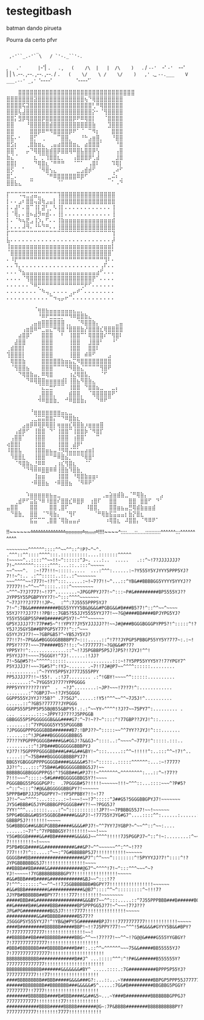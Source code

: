 # testegitbash


batman dando pirueta



Pourra da certo pfvr




               _
     ,-'``_.-'` \   / `'-._``'-.
   ,`   .'      |`-'|      `.   `.
 ,`    (    /\  |   |  /\    )    `.
/       `--'  `-'   `-'  `--'       \
|                                   |
\      .--.  ,--.   ,--.  ,--.      /
 `.   (    \/    \ /    \/    )   ,'
   `._ `--.___    V    ___.--' _,'
      `'----'`         `'----'`

⠀⠀⠀⣿⣿⣿⣿⣿⣿⣿⣿⣿⣿⣿⣿⣿⣿⣿⣿⣿⣿⣿⣿⣿⣿⣿⣿⣿⣿⣿⣿⣿⣿
⣿⣿⣿⣿⣿⣿⣿⣽⣿⣿⣿⣿⣿⣿⣿⣿⣿⣿⣿⣿⢦⠙⢿⣿⣿⣿⣿⣿⣿⣿
⣿⣿⣿⣿⢯⣽⣿⣿⣿⣿⣿⣿⣿⣿⣿⣿⣿⣿⣿⣿⣿⣿⢃⠛⢿⣿⣿⣿⣿⣿
⣿⣿⣿⢧⣼⣿⣿⣿⣿⣿⣿⣿⣿⣿⣿⣿⣿⣿⣿⣿⣿⣿⡕⠂⠈⢻⣿⣿⣿⣿
⣿⣿⡅⣻⡿⢿⣿⣿⣿⡿⣿⣿⣿⣿⣿⣿⣿⡿⠟⠿⢿⣿⡇⠀⠀⠈⣿⣿⣿⣿
⣿⣿⠀⠀⠀⠘⣿⣿⣿⣿⣿⣾⣿⣿⣿⣿⣿⣿⣿⣿⣿⣿⣷⠀⠀⠀⣹⣿⣿⣿
⣿⣿⠀⠀⠀⠀⣿⣿⡿⠿⠛⠻⣿⣿⣿⣿⡿⠟⠁⠈⠀⠉⠻⡆⠀⠀⠀⣿⣿⣿
⣿⣯⠄⠂⠀⠀⣿⡋⠀⢀⠀⠀⠀⠉⣿⣿⡀⠀⠀⠘⠓⣠⣶⣿⡀⠀⠀⠘⣿⣿
⣿⣫⡆⠀⠀⢀⣿⣷⣶⣄⠀⢀⣤⣴⣿⣿⣿⣶⣄⠀⣴⣿⣿⣿⠁⠀⠀⠀⠘⣿
⣿⣿⠁⠀⠀⡤⠙⢿⣿⣿⣷⣾⣿⡿⣿⣿⢿⠿⣿⣧⣿⣿⡿⢣⠀⠀⠀⠀⢠⣿
⣷⣌⠈⠀⠀⠀⠀⣆⠈⡉⢹⣿⣿⣆⡀⠀⠀⢠⣿⣿⣿⡿⢃⣼⠀⠀⠀⠀⣸⣿
⣿⣿⡇⠀⠀⠀⠀⠙⢿⣿⣆⠈⠛⠛⠛⠀⠀⠈⠉⠁⠀⢠⣿⠇⠀⠀⠀⠹⢿⡇
⣿⡫⠀⠀⠁⠀⠀⠀⠈⠻⣿⢢⣄⠀⠀⠀⠀⠀⣀⣠⣾⡾⠋⠀⠀⠀⠀⢀⠴⠋
⣿⣁⠄⠀⠀⠀⣀⠀⠀⠀⠈⠛⠿⣿⣿⣿⣿⣿⠿⡿⠋⠀⠀⠀⠀⠀⣀⠬⠆⢀
⣿⣿⣧⣄⠀⠀⠉⠀⠀⠀⠀⠀⠀⠈⠁⠀⠀⠀⠀⠀⠀⠀⠀⠀⠀⠀⠀⠁⠠⠙

⡏⠉⠉⠩⢭⣉⣩⣭⣉⠉⠉⠉⠉⢹⣿⣿⣿⣿⣿⣿⣿⣿⣿⣿⣿⣿⣿⣿
⡇⠄⠄⣠⠆⣿⣿⢤⣽⢷⣠⣤⡇⢸⣿⣿⣿⣿⣿⣿⣿⣿⣿⣿⣿⣿⣿⣿
⡇⠄⣼⠃⠄⣿⠉⢸⡇⣽⢃⡀⠣⢸⡇⠄⠄⠄⠄⠄⠄⠄⠄⠄⠄⠄⠄⢸
⡇⠈⢿⡄⠄⣿⠦⣼⡻⠶⣾⠄⠄⢸⡇⠄⠄⠄⠄⠄⠄⠄⠄⠄⠄⠄⠄⢸
⡇⠄⠈⠳⢦⣟⣠⢸⡱⡄⠋⠄⠄⢸⣷⣶⣶⣶⣶⣶⣶⣶⣶⣶⣶⣶⣶⣾
⡇⠄⠄⠄⠼⠻⠄⠘⠓⠙⠛⠄⠄⢸⣿⣿⣿⣿⣿⣿⣿⣿⣿⣿⣿⣿⣿⣿
⡏⠉⠉⠉⠉⠉⠉⠉⠉⠉⠉⠉⠉⠉⠉⠉⠉⠉⠉⠉⠉⠉⠉⠉⠉⠉⠉⢹
⣧⠄⠄⠄⠄⠄⠄⠄⠄⠄⠄⠄⠄⠄⠄⠄⠄⠄⠄⠄⠄⠄⠄⠄⠄⠄⠄⡼
⢸⣶⣶⣶⣶⣶⣶⣶⣶⣶⣶⣶⣶⣶⣶⣶⣶⣶⣶⣶⣶⣶⣶⣶⣶⣶⣶⡇
⠈⣿⣿⣿⣿⣿⣿⣿⣿⣿⣿⣿⣿⣿⣿⣿⣿⣿⣿⣿⣿⣿⣿⣿⣿⣿⣿⠁
⠄⠸⡟⠛⠛⠛⠛⠛⠛⠛⠛⠛⠛⠛⠛⠛⠛⠛⠛⠛⠛⠛⠛⠛⠛⢻⠇⠄
⠄⠄⠹⡄⠄⠄⠄⠄⠄⠄⠄⠄⠄⠄⠄⠄⠄⠄⠄⠄⠄⠄⠄⠄⢠⠏⠄⠄
⠄⠄⠄⠙⣦⣤⣤⣤⣤⣤⣤⣤⣤⣤⣤⣤⣤⣤⣤⣤⣤⣤⣤⣴⠋⠄⠄⠄
⠄⠄⠄⠄⠈⢻⣿⣿⣿⣿⣿⣿⣿⣿⣿⣿⣿⣿⣿⣿⣿⣿⡟⠁⠄⠄⠄⠄
⠄⠄⠄⠄⠄⠄⠙⠿⡛⠛⠛⠛⠛⠛⠛⠛⠛⠛⠛⢛⠟⠋⠄⠄⠄⠄⠄⠄
⠄⠄⠄⠄⠄⠄⠄⠄⠈⠳⢤⡀⠄⠄⠄⠄⢀⡤⠞⠁⠄⠄⠄⠄⠄⠄⠄⠄
⠄⠄⠄⠄⠄⠄⠄⠄⠄⠄⠄⠉⠲⢤⡤⠖⠉⠄⠄⠄⠄⠄⠄⠄⠄⠄⠄⠄


⠀⠀⠀⠀⠀⠀⠀⠈⢶⣶⣦⣤⣤⣤⣤⣤⣤⣄⣀⡀⠀⠀⠀⠀⠀⠀⠀⠀⠀⠀
⠀⠀⠀⠀⠀⠀⠀⠀⠘⠿⠟⣛⣛⣛⡛⠛⠻⠿⣿⣿⣷⣄⠀⠀⠀⠀⠀⠀⠀⠀
⠀⠀⠀⠀⠀⠀⢀⣤⣶⣿⣿⣿⣿⣿⣿⢀⡀⠀⠈⠻⣿⣿⣷⡄⠀⠀⠀⠀⣀⣤
⠀⠀⠀⠀⢠⣶⣿⠿⠛⣉⣭⣍⠛⢿⣿⠘⣿⣿⣿⣷⡜⣿⣿⣿⣎⢿⣿⣿⣿⣿
⠀⠀⠀⣴⣿⡿⠁⠀⠀⣿⣿⣿⠀⠀⠃⠀⢸⣿⣿⠉⠁⢿⣿⣿⣿⠎⠉⢻⣿⠇
⠀⠀⣼⣿⣿⠀⠀⠀⠀⣿⣿⣿⠀⠀⠀⠀⢸⣿⣿⠀⠀⣸⣿⣿⠃⠀⠀⠘⠁⠀
⢀⣾⣿⣿⡇⠀⠀⠀⠀⣿⣿⣿⠀⠀⠀⠀⢸⣿⣿⠀⠀⣿⣿⠇⠀⠀⠀⠀⠀⠀
⢹⣿⣿⣿⡇⠀⠀⠀⠀⣿⣿⣿⠀⠀⠀⠀⢸⣿⣿⠀⠾⠿⠋⠀⠀⠀⣠⠀⠀⠀
⠀⢿⣿⣿⣷⠀⠀⠀⠀⣿⣿⣿⣿⣿⣷⣶⣦⣍⠻⣿⣿⣿⣿⣿⣿⣿⣿⠀⠀⠀
⠀⠈⢻⣿⣿⣦⠀⠀⠀⣿⣿⣿⠉⠉⠉⠙⠻⣿⣷⣌⠉⠉⠉⠉⢻⣿⠟⠀⠀⠀
⠀⠀⠀⠙⢿⣿⣷⣤⡀⠿⢿⣿⠀⠀⠀⠀⢰⣜⢿⣿⣧⡀⠀⠀⠈⠋⠀⠀⠀⠀
⠀⠀⠀⠀⠀⠙⠿⢿⣿⣿⣶⣶⣶⣶⣾⡇⢸⣿⣦⠻⣿⣷⣄⠀⠀⠀⠀⠀⠀⠀
⠀⠀⠀⠀⠀⠀⠀⠀⠈⣍⣉⣛⠋⠉⠉⠀⢸⣿⣿⠀⠙⣿⣿⣦⣀⠀⠀⣀⡄⠀
⠀⠀⠀⠀⠀⠀⠀⠀⢀⣿⣿⣿⡀⠀⠀⠀⣾⣿⣿⡀⠀⠈⢿⣿⣿⣿⣿⠟⠁⠀
⠀⠀⠀⠀⠀⠀⠀⠀⠺⠿⣿⣿⣷⡀⠀⠚⠿⣿⣿⣷⡄⠀⠀⠙⠿⠟⠉⠀⠀⠀


⠀⠀⠀⠀⠀⠀⠘⣶⣶⣶⣶⣶⣶⣶⣤⣄⣀⠀⠀⠀⠀⠀⠀⠀⠀
⠀⠀⠀⠀⠀⠀⢀⣈⣭⣭⣿⣿⡍⠉⠙⠿⣿⣷⣆⠀⠀⠀⠀⠀⠀
⠀⠀⠀⠀⣠⣶⡿⠿⢿⡿⢿⣿⡇⢶⣶⣶⣎⢿⣿⣷⡰⣶⣶⣶⣿
⠀⠀⢠⣾⡿⠋⠀⢸⣿⣿⠀⠙⠁⢸⣿⣿⠉⢸⣿⣿⡷⠈⠻⣿⡏
⠀⢠⣿⣿⠁⠀⠀⢸⣿⣿⠀⠀⠀⢸⣿⣿⠀⢰⣿⣿⠁⠀⠀⠉⠀
⢴⣿⣿⡇⠀⠀⠀⢸⣿⣿⠀⠀⠀⢸⣿⣿⠀⣼⡿⠃⠀⠀⠀⠀⠀
⠸⣿⣿⣧⠀⠀⠀⢸⣿⣿⣶⣦⣤⣘⡻⢿⣬⣭⣥⣤⣴⣶⡇⠀⠀
⠀⠹⣿⣿⣇⠀⠀⢸⣿⣿⠉⠉⠛⠿⣿⣮⡉⠉⠉⠙⢿⣿⠃⠀⠀
⠀⠀⠈⠻⣿⣷⣄⣘⠿⠿⠀⠀⢀⢰⣎⢻⣿⣆⠀⠀⠈⠁⠀⠀⠀
⠀⠀⠀⠀⠈⠙⠻⠿⠿⣿⣿⠿⠿⢸⣿⣷⠹⣿⣷⡀⠀⠀⠀⠀⠀
⠀⠀⠀⠀⠀⠀⠀⢸⣶⣶⠀⠀⠀⢸⣿⣿⠀⠘⢿⣿⣷⣶⣶⠆⠀
⠀⠀⠀⠀⠀⠀⠐⠿⣿⣿⣦⠀⠐⠿⣿⣿⣦⠀⠈⠻⠿⠟⠁⠀⠀


⠀⠀⠀⠀⠀⠱⣶⣶⣶⣶⣶⣦⣤⣀⠀⠀⠀⠀⠀⠀
⠀⠀⠀⠀⢀⣤⣵⣶⣾⣷⣀⠈⠛⢿⣷⡄⠀⠀⠀⣠
⠀⠀⢀⣾⠟⠋⣭⣯⠙⠿⠸⣿⣿⠎⣿⣿⣎⠿⣿⡿
⠀⢰⣿⠏⠀⠀⣿⣿⠀⠀⠀⣿⣿⠀⣿⣿⠋⠀⠙⠁
⣤⣿⣿⠀⠀⠀⣿⣿⠀⠀⠀⣿⣿⢀⣿⠏⠀⠀⠀⠀
⠸⣿⣿⡀⠀⠀⣿⣿⣶⣦⣤⣛⢿⣾⣷⣶⣶⣾⠀⠀
⠀⠙⣿⣷⡀⠀⣿⣿⠀⠈⠙⢿⣷⡄⠀⠈⢻⠏⠀⠀
⠀⠀⠈⠛⢿⣷⣯⣭⣤⣤⡆⣷⡝⣿⣆⠀⠀⠀⠀⠀
⠀⠀⠀⠀⠀⠀⣯⣭⠉⠉⢀⣿⣿⠈⢿⣷⣤⣤⡴⠀
⠀⠀⠀⠀⠀⠰⢿⣿⣆⠀⠼⣿⣿⡄⠈⠻⠿⠟⠁⠀

!!~~~~~~~~^^^^^^^^^^^^^^:::::::::::^::....:^~~!!!!~~~~^::::.....::.....::::::::::^^^^^^:::^^^^^^^^^^
~~~~~~~~~^^^^^^^^^^:::::::::::^~~:......       ..::^~!!!~~^::::::::...::::::::::::^^:::::::::^^^^^^^
~~~~~~~~^^^^^^::::^^~~^^::^!P?~^~^.                   .^^^::^^::::^^^^:::.::::::::::....:::::::^^^^^
!~~~~~^..::::^^~~!!~^::::::^J~. ...:..  .....   .::^~!7?JJJJJJJ?7!~^^^^^^^::::::^^^:...::..:::^~~~~~
~~^~~~^.  :~!77!!!~:::::.....  ...:^^^:......:~?Y555Y5YJYYY5PPP5YJ?7!!~^:.. .:^^:::::..::..:^~~~~~~~
~~~^^^^~~!777!~!?!^:::......:~!~7?7!!~^...::^YB&##BBBBGG5YYYY5YYYJ??77777!!~^^~~^^::::..:::^~~~~~~~~
~^^^~7?J?777!~!?7^........~JPGGPPYJ?7!~^:::~P#&#########BP5555YJ??JYPP5Y55PGBPYYY?7!~^:::^^^^~~~~~~~
^~7?J???J?77!!JP~.  :^^:7J5555PPP5YJ?7!~^:7B&&##########BG55YYYY5B&@&&&#PGBG&&#B###B5?7!^::^^~~^~~~~
55YJ???JJ?7!!?PB!::7GB5?55JJY5555YYJ?7!~~?G@####BB####BPJYPG5YJ?Y55Y55GBP55P##B#####GP5Y7!~^^^~~~~~~
GP5YJJJJ?7!77P##5~^!!YPY??JY5YJJJJJ??!~~J#@###BGGGBGGGPYPP5?!^:::::^!?Y5J?J5GY5B##BPPGP5Y77?!^::^~~~
G5YYJYJ?7!~~?GBP&B5?^~YB5JY5YJ?77!!7!~7P&&&#BGGGGGBBBBPY7~:::.....::^!7??JYPGP5PBBGP55YY5Y?7?7~:.:~!
PP5Y???7!~~~7P#####B5?!!::^~!777777!~?G@&&#P?7?YPP5Y?!^:.............::^~!?J5PGBBP5P5J?JP5?!?JYJ!^^!
P5YYJJ?!~~~~75GGGY!^7J!......:!JJ?7!~5&@#5?!~^^^^^::::::.................:::~!?Y5PP55YYY5Y?!7?YPGY7^
P5YJJJJ?!~~~7G#5?^:!YJ~...... .~7!!7J#@P7~~^^^^::::::.........    ...........:^~?YYY5PP5YJ?77J555PPY
PP5JJJJ?7!!~!55!. .:!J7........ .:^!GBY!~~~~^^::::::..........         ........:^~7YGG5YJ?77?YPPGGGG
PPP5YYY????7!YY^  .  ~?J^........:~JP?~~~!7??7!^:............            ........:^?GBPJ7~~!?JY5GGGG
GGPP555YJYYJ??5B?^ .7?5GJ^......:!Y5!^^^~~^^~7J5J!^..........             ......::^?GB5?77777?JYPGGG
GGGP555P5PP5P55B@B55&BPY5!.:.:^~~YY~^^^^!?J?7~~75PY7^:......... .   ...  ......:::~JPPY?J?7??J5PPGGB
GBBGG55P5PGGGGGGB&&&####G7:^~7!~??~^::::^!77GBP??JYJ!^::......          .......::^7YPGGGG5YY55PGGGBB
?JPGGGGPPPGGGGBBB#######B7:!BPJ??~^:::::~~^^7YY??JYJ!^:::.......        ......::^!JPG###BGGGGGGBBBG5
77???YPGPPPGGGGB####&&#GGJ!7&&GJ~^::::..:^~~~~^~77?J!^:::::.:::..    ........::^!JPB###BGGGGGGBBBPYJ
YJ?7!?5GPPPPGGGGBB###&##&&##&BY!~^:::.....::^^~!!!!!^:..:::^^~!7!^..  .....::^~75B###BGGGGGBBBBPYJ7!
BBG5YGBGGGPPPPGGGGB####&&&&&#5?!~^:::::..:::::^^^^^^:...:~!7777?JJ?!^:...:::^75B##&#BGGGGGBBBG5J7!~~
BBBBBGGBBGGGPPPG5!^?5GBB##&#PJ7!!~^^^^^^^~^^^^^^^^:...::^~!77??7!!!~~~^:::::~5#&###BGGGGGBBG5Y?!~~~~
PGGGBBG55PGGGPGP?:  .7PGGGB#5?!!!!!~~~~~~!!!~^^^::...::::~~~^?P#5?~^::^~:::^?#@&&BGGGGGBBGPY?!~~~~~~
5PPPB#BPJJJ5PGGPPY?~!YP5PPBBY?!!~!7?J?!~^~~^^^^:...:::...:~!~~~!~~!7^:::::^J##G5?5GGGBBGPYJ7!~~~~~~~
JY5G#BBB#G5JYPGBBBGPPGGGGB##Y?!~~?PGG5J?7YY!^^^...:::::....:^~^::::::::::!JP?!~~7PBBBG55J7!~~!~~~~~~
5PPG#BGB&&#B5Y5GGBGB#####&&&PJ!~!77755YJYG#G7^....::::^^:......:......:^7YJ:..^?GBBBP5J?!!!!!!!~~~~~
5G#BBBGG##&&BGPGBBB#####&&&&#PJ7!~^^7YY?JYGBP?~^~~^^::^~~:.... ......:~7!^:^7YPBBBG5Y?!!!!!!!~~~!~~~
Y5G#BGGB####&&##BB#######&&&&GJ~~^^^^!!!!!7J5PGGPJ7~^::^!~:........:^~~::!YB##BBGPY?7!!!!!!!!!~!~~~~
P5PB#BGB####&&###########&##&P?~^^~~~~~~^^:^^~!???777!!!7!^::....:^~~:^7G#BBBBBP5J7!!!!!!!!!!!~~~~~~
GGGGB##BB###################&P7^:^^~~~^::::::::^!5PYYYJJ?7!^::::^!?JYPGBBBBBBG5J7!!!!!!!!!!!!!!!~~~~
##BBBB##BB####&&############@G7^~^^^^!7!~^:::^^^~~~^~?YJ!~~~~~!7YGBBBBBBBBBGPY?!!!!!!!!!!!!!!!!~~~~~
#&&#BBB###B####&############&BJ~~^:::!??7!^^^:::::::^~~^^~!!7J5GBBBBBBB#BGPY?7!!!!!!!!!!!!!!!!~~~~~~
#&&#BBB########&############&@B7^::::^^~^:::::::::^~!!!7?JJYPB#BBBBBB##BPY?7!!!!777!!!!!!!!!~~~~~~~~
#####BBB##&#################&&&BY7~~^^:::.....::^7J55PPPBBB###B######BG5J7!!!!77!!!!!!!!!!!!~~~~~~~~
##&#####B##&####BBB#######BP5PPPGG5J?7!~^~~~!7?J???JP&#PG##########BG5J7!!!!7777!!!!!!!!!!!!!!!~~~~~
###########&&##BBBBB######B577??J5GGGP5Y555YYJ7!^!YB&@#PY5G#######BPJ7!!!7777777777!!!!!!!!!!!!~~~~~
####B#########BBBBBB#####BBP!~!!7J5PPY?77!~~^^^!5#&&&&#GYYY5B&&#BPY?7!777777777777!!!!!!!!!!!!!!!~~!
##BBBBB##BB###BBBBBB#####BBG~^^~~!7???7!~~^^~!?G@@&####G555YYGBGY?7!7777777777777!!!!!!!!!!!!!!!!!!!
#BBB#BBBBBBB###BBBBBB####B##!:.::^^~^^^^^^~~~75&&#####BB55555YJ?7!77777777777777!!!!!!!!!!!!!!!!!!!!
BBBBBBBBBBBB#############B##J^ ...:::::^^^:^!P#&&######B555555Y?77777777777777!!!!!!!!!!!!!!!!!!!!!!
BBBBBBBBBBBBB#######&&&&&&&#BY^ .....::::.:7G##########BPPP5P55YJ?77777777777!!!77!!!!!!!!!!!!!!!!!!
####BBBBBBBBB##BBB#####&&&&###G?:...::...~Y###########BBPGP5PPP55J777777777!!!777!!!!!!!!!!!!!!!!!!!
######BBBBBBBB##BBBBBBB###&&&&&#5^.....:7G&#B#########BBGBBG5PGGY?77777777!!7777!!!!!!!!!!!!!!!!!!!!
########BBBBBBB####B#BBB####&&##&5~...~Y###B#########BBBBBBBGPPGJ?77777777777!!!!!!!!!77!!!!!!!!!!!!
############BBBB#####BBBBB#######@G~:7P&BBBB########BBBBBBBBBBPY?77777777777!!!!!!!!7777!!!!!!!!!!!!
